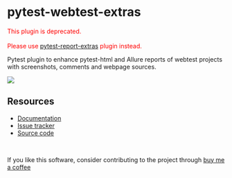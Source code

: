# pytest-webtest-extras

<span style="color: red;">
This plugin is deprecated.
</span>
<br><br>
<span style="color: red;">
Please use <a href="https://pytest-report-extras.readthedocs.io/stable/">pytest-report-extras</a> plugin instead.
</span>

Pytest plugin to enhance pytest-html and Allure reports of webtest projects with screenshots, comments and webpage sources.

![](https://img.shields.io/badge/license-MIT%202.0-blue.svg)

## Resources ##

- [Documentation](https://pytest-webtest-extras.readthedocs.io/en/stable/)
- [Issue tracker](https://github.com/harmin-parra/pytest-webtest-extras/issues)
- [Source code](https://github.com/harmin-parra/pytest-webtest-extras)

<br/>

If you like this software, consider contributing to the project through [buy me a coffee](https://www.buymeacoffee.com/harmin)
